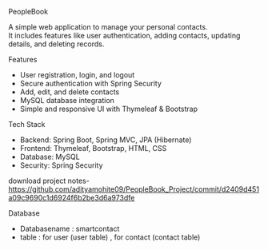 PeopleBook 

A simple web application to manage your personal contacts.  
It includes features like user authentication, adding contacts, updating details, and deleting records.  

 Features
- User registration, login, and logout  
- Secure authentication with Spring Security  
- Add, edit, and delete contacts  
- MySQL database integration  
- Simple and responsive UI with Thymeleaf & Bootstrap  


Tech Stack
- Backend: Spring Boot, Spring MVC, JPA (Hibernate)  
- Frontend: Thymeleaf, Bootstrap, HTML, CSS  
- Database: MySQL  
- Security: Spring Security  

download project notes-
https://github.com/adityamohite09/PeopleBook_Project/commit/d2409d451a09c9690c1d6924f6b2be3d6a973dfe

Database
   - Databasename : smartcontact
   - table : for user (user table) , for contact (contact table)
